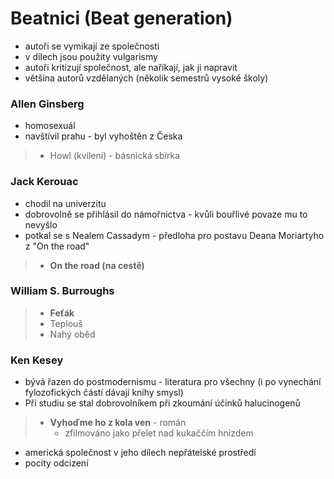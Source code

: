 # Beatnici (Beat generation)
- autoři se vymikají ze společnosti
- v dílech jsou použity vulgarismy
- autoři kritizují společnost, ale naříkají, jak ji napravit
- většina autorů vzdělaných (několik semestrů vysoké školy)

### Allen Ginsberg
- homosexuál
- navštívil prahu - byl vyhoštěn z Česka
> - Howl (kvílení) - básnická sbírka

### Jack Kerouac
- chodil na univerzitu
- dobrovolně se přihlásil do námořnictva - kvůli bouřlivé povaze mu to nevyšlo
- potkal se s Nealem Cassadym - předloha pro postavu Deana Moriartyho z "On the road"

> - **On the road (na cestě)**

### William S. Burroughs
> - **Feťák**
> - Teplouš
> - Nahý oběd

### Ken Kesey
- bývá řazen do postmodernismu - literatura pro všechny (i po vynechání fylozofických částí dávají knihy smysl)
- Při studiu se stal dobrovolníkem při zkoumání účinků halucinogenů
> - **Vyhoďme ho z kola ven** - román
> 	- zfilmováno jako přelet nad kukaččím hnízdem
- americká společnost v jeho dílech nepřátelské prostředí
- pocity odcizení
